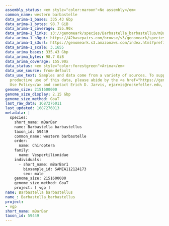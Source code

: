 ```yaml
---
assembly_status: <em style="color:maroon">No assembly</em>
common_name: western barbastelle
data_arima-1_bases: 335.43 Gbp
data_arima-1_bytes: 98.7 GiB
data_arima-1_coverage: 155.90x
data_arima-1_links: s3://genomeark/species/Barbastella_barbastellus/mBarBar1/genomic_data/arima/<br>
data_arima-1_s3gui: https://42basepairs.com/browse/s3/genomeark/species/Barbastella_barbastellus/mBarBar1/genomic_data/arima/
data_arima-1_s3url: https://genomeark.s3.amazonaws.com/index.html?prefix=species/Barbastella_barbastellus/mBarBar1/genomic_data/arima/
data_arima-1_scale: 3.1655
data_arima_bases: 335.43 Gbp
data_arima_bytes: 98.7 GiB
data_arima_coverage: 155.90x
data_status: <em style="color:forestgreen">Arima</em>
data_use_source: from-default
data_use_text: Samples and data come from a variety of sources. To support fair and
  productive use of this data, please abide by the <a href="https://genome10k.soe.ucsc.edu/data-use-policies/">Data
  Use Policy</a> and contact Erich D. Jarvis, ejarvis@rockefeller.edu, with any questions.
genome_size: 2151600000
genome_size_display: 2.15 Gbp
genome_size_method: GoaT
last_raw_data: 1687276011
last_updated: 1687276013
metadata: |
  species:
    short_name: mBarBar
    name: Barbastella barbastellus
    taxon_id: 59449
    common_name: western barbastelle
    order:
      name: Chiroptera
    family:
      name: Vespertilionidae
    individuals:
      - short_name: mBarBar1
        biosample_id: SAMEA112124173
        sex: male
    genome_size: 2151600000
    genome_size_method: GoaT
    project: [ vgp ]
name: Barbastella barbastellus
name_: Barbastella_barbastellus
project:
- vgp
short_name: mBarBar
taxon_id: 59449
---
```


